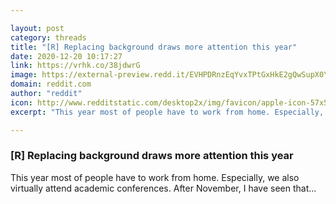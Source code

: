 ```yaml
---

layout: post
category: threads
title: "[R] Replacing background draws more attention this year"
date: 2020-12-20 10:17:27
link: https://vrhk.co/38jdwrG
image: https://external-preview.redd.it/EVHPDRnzEqYvxTPtGxHkE2gQwSupX0Yxcjfz88gEdWo.jpg?width=400&height=209.42408377&auto=webp&crop=400:209.42408377,smart&s=ee0b55560e761214afec9c46caf5f744174ad0b9
domain: reddit.com
author: "reddit"
icon: http://www.redditstatic.com/desktop2x/img/favicon/apple-icon-57x57.png
excerpt: "This year most of people have to work from home. Especially, we also virtually attend academic conferences. After November, I have seen that..."

---
```


### [R] Replacing background draws more attention this year

This year most of people have to work from home. Especially, we also virtually attend academic conferences. After November, I have seen that...